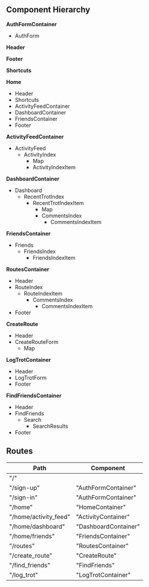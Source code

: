 ## Component Hierarchy

**AuthFormContainer**
  - AuthForm

**Header**

**Footer**

**Shortcuts**

**Home**
  - Header
  - Shortcuts
  - ActivityFeedContainer
  - DashboardContainer
  - FriendsContainer          
  - Footer

**ActivityFeedContainer**
  - ActivityFeed
    - ActivityIndex
      - Map
      - ActivityIndexItem

**DashboardContainer**
  - Dashboard
    - RecentTrotIndex
      - RecentTrotIndexItem
        - Map
        - CommentsIndex
          - CommentsIndexItem

**FriendsContainer**
  - Friends
    - FriendsIndex
      - FriendsIndexItem

**RoutesContainer**
  - Header
  - RouteIndex
    - RouteIndexItem
      - CommentsIndex
        - CommentsIndexItem
  - Footer

**CreateRoute**
  - Header
  - CreateRouteForm
    - Map

**LogTrotContainer**
  - Header
  - LogTrotForm
  - Footer

**FindFriendsContainer**
  - Header
  - FindFriends
    - Search
      - SearchResults
  - Footer

## Routes

|Path   | Component   |
|-------|-------------|
|"/"
|"/sign-up"	| "AuthFormContainer" |
|"/sign-in"	| "AuthFormContainer" |
|"/home" | "HomeContainer" |
|"/home/activity_feed"	| "ActivityContainer" |
|"/home/dashboard"	| "DashboardContainer" |
|"/home/friends" | "FriendsContainer" |
|"/routes" | "RoutesContainer" |
|"/create_route" | "CreateRoute" |
|"/find_friends" | "FindFriends" |
|"/log_trot" | "LogTrotContainer" |
